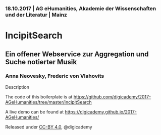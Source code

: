 ### 18.10.2017 | AG eHumanities, Akademie der Wissenschaften und der Literatur | Mainz

# IncipitSearch

## Ein offener Webservice zur Aggregation und Suche notierter Musik

### Anna Neovesky, Frederic von Vlahovits

Description

The code of this boilerplate is at https://github.com/digicademy/2017-AGeHumanities/tree/master/incipitSearch

A live demo can be found at https://digicademy.github.io/2017-AGeHumanities/

Released under [CC-BY 4.0](https://creativecommons.org/licenses/by/4.0/), @digicademy
